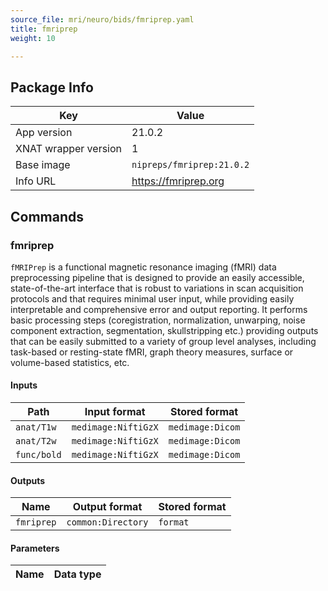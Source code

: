 ```yaml
---
source_file: mri/neuro/bids/fmriprep.yaml
title: fmriprep
weight: 10

---
```


## Package Info
|Key|Value|
|---|-----|
|App version|21.0.2|
|XNAT wrapper version|1|
|Base image|`nipreps/fmriprep:21.0.2`|
|Info URL|https://fmriprep.org|

## Commands
### fmriprep
`fMRIPrep` is a functional magnetic resonance imaging (fMRI) data preprocessing pipeline that is designed to provide an easily accessible, state-of-the-art interface that is robust to variations in scan acquisition protocols and that requires minimal user input, while providing easily interpretable and comprehensive error and output reporting. It performs basic processing steps (coregistration, normalization, unwarping, noise component extraction, segmentation, skullstripping etc.) providing outputs that can be easily submitted to a variety of group level analyses, including task-based or resting-state fMRI, graph theory measures, surface or volume-based statistics, etc.

#### Inputs
|Path|Input format|Stored format|
|----|------------|-------------|
|`anat/T1w`|`medimage:NiftiGzX`|`medimage:Dicom`|
|`anat/T2w`|`medimage:NiftiGzX`|`medimage:Dicom`|
|`func/bold`|`medimage:NiftiGzX`|`medimage:Dicom`|

#### Outputs
|Name|Output format|Stored format|
|----|-------------|-------------|
|`fmriprep`|`common:Directory`|`format`|

#### Parameters
|Name|Data type|
|----|---------|

